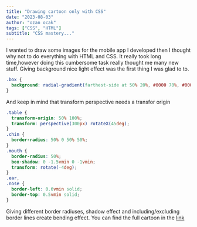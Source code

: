 ```yaml
---
title: "Drawing cartoon only with CSS"
date: "2023-08-03"
author: "ozan ocak"
tags: ["CSS", "HTML"]
subtitle: "CSS mastery..."
---
```


I wanted to draw some images for the mobile app I developed then I thought why not to do everything with HTML and CSS.
It really took long time,however doing this cumbersome task really thought me many new stuff. Giving background nice light effect was the first thing I was glad to to.

```css
.box {
  background: radial-gradient(farthest-side at 50% 20%, #0000 70%, #000 250%);
}
```

And keep in mind that transform perspective needs a transfor origin

```css
.table {
  transform-origin: 50% 100%;
  transform: perspective(300px) rotateX(45deg);
}
.chin {
  border-radius: 50% 0 50% 50%;
}
.mouth {
  border-radius: 50%;
  box-shadow: 0 -1.5vmin 0 -1vmin;
  transform: rotate(-4deg);
}
.ear,
.nose {
  border-left: 0.6vmin solid;
  border-top: 0.5vmin solid;
}
```

Giving different border radiuses, shadow effect and including/excluding border lines create bending effect.
You can find the full cartoon in the [link](https://www.oocak.com/comicswithcss)
